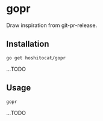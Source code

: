 # gopr
Draw inspiration from git-pr-release.

## Installation

```
go get hoshitocat/gopr
```

...TODO

## Usage

```
gopr
```

...TODO

